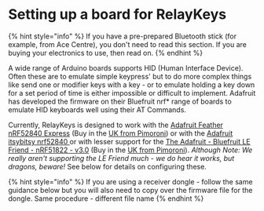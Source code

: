 # Setting up a board for RelayKeys

{% hint style="info" %}
If you have a pre-prepared Bluetooth stick (for example, from Ace Centre), you don't need to read this section. If you are buying your electronics to use, then read on.&#x20;
{% endhint %}

A wide range of Arduino boards supports HID (Human Interface Device). Often these are to emulate simple keypress' but to do more complex things like send one or modifier keys with a key - or to emulate holding a key down for a set period of time is either impossible or difficult to implement. Adafruit has developed the firmware on their Bluefruit nrf\* range of boards to emulate HID keyboards well using their AT Commands.

Currently, RelayKeys is designed to work with the [Adafruit Feather nRF52840 Express](https://www.adafruit.com/product/4062) (Buy in the [UK from Pimoroni](https://shop.pimoroni.com/products/adafruit-feather-nrf52840-express)) or with the [Adafruit itsybitsy nrf52840 ](https://www.adafruit.com/product/4481)or with lesser support for the [The Adafruit - Bluefruit LE Friend - nRF51822 - v3.0](https://www.adafruit.com/product/2267) (Buy in the [UK from Pimoroni](https://shop.pimoroni.com/products/adafruit-bluefruit-le-friend-ble-4-0-nrf51822-v1-0#description)). _Although Note: We really aren't supporting the LE Friend much - we do hear it works, but dragons, beware!_ See below for details on configuring these.

{% hint style="info" %}
If you are using a receiver dongle - follow the same guidance below but you will also need to copy over the firmware file for the dongle. Same procedure - different file name
{% endhint %}

##
